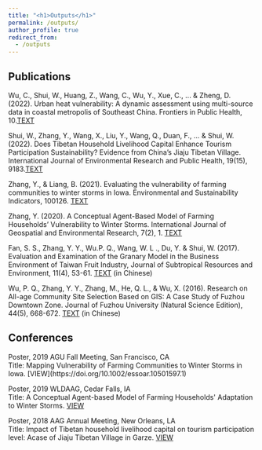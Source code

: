 ```yaml
---
title: "<h1>Outputs</h1>"
permalink: /outputs/
author_profile: true
redirect_from: 
  - /outputs
---
```


<h2><b>Publications</b></h2>

Wu, C., Shui, W., Huang, Z., Wang, C., Wu, Y., Xue, C., ... & Zheng, D. (2022). Urban heat vulnerability: A dynamic assessment using multi-source data in coastal metropolis of Southeast China. Frontiers in Public Health, 10.[TEXT](https://www.ncbi.nlm.nih.gov/pmc/articles/PMC9632749/)

Shui, W., Zhang, Y., Wang, X., Liu, Y., Wang, Q., Duan, F., ... & Shui, W. (2022). Does Tibetan Household Livelihood Capital Enhance Tourism Participation Sustainability? Evidence from China’s Jiaju Tibetan Village. International Journal of Environmental Research and Public Health, 19(15), 9183.[TEXT]([https://www.sciencedirect.com/science/article/pii/S2665972721000271](https://www.mdpi.com/1660-4601/19/15/9183))

Zhang, Y., & Liang, B. (2021). Evaluating the vulnerability of farming communities to winter storms in Iowa. Environmental and Sustainability Indicators, 100126. [TEXT](https://www.sciencedirect.com/science/article/pii/S2665972721000271)

Zhang, Y. (2020). A Conceptual Agent-Based Model of Farming Households’ Vulnerability to Winter Storms. International Journal of Geospatial and Environmental Research, 7(2), 1. [TEXT](https://dc.uwm.edu/ijger/vol7/iss2/1/)

Fan, S. S., Zhang, Y. Y., Wu.P. Q., Wang, W. L ., Du, Y. & Shui, W. (2017). Evaluation and Examination of the Granary Model in the Business Environment of Taiwan Fruit Industry, Journal of Subtropical Resources and Environment, 11(4), 53-61. [TEXT](http://www.cqvip.com/QK/83207X/201604/671315531.html) (in Chinese)

Wu, P. Q., Zhang, Y. Y., Zhang, M., He, Q. L., & Wu, X. (2016). Research on All-age Community Site Selection Based on GIS: A Case Study of Fuzhou Downtown Zone. Journal of Fuzhou University (Natural Science Edition), 44(5), 668-672. [TEXT](http://www.cqvip.com/QK/92302X/201605/670756723.html) (in Chinese)
  
<h2><b>Conferences</b></h2>
Poster, 2019 AGU Fall Meeting, San Francisco, CA <br /> 
Title: Mapping Vulnerability of Farming Communities to Winter Storms in Iowa. [VIEW](https://doi.org/10.1002/essoar.10501597.1)

Poster, 2019 WLDAAG, Cedar Falls, IA <br /> 
Title: A Conceptual Agent-based Model of Farming Households' Adaptation to Winter Storms. [VIEW](https://drive.google.com/file/d/1h1iy317LyOJBVHIqFopDNnJATNxYMVeS/view)

Poster, 2018 AAG Annual Meeting, New Orleans, LA <br /> 
Title: Impact of Tibetan household livelihood capital on tourism participation level: Acase of Jiaju Tibetan Village in Garze. [VIEW](https://aag.secure-abstracts.com/AAG%20Annual%20Meeting%202018/abstracts-gallery/16347)

